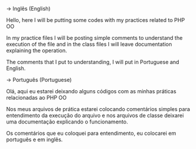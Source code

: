 -> Inglês (English)

Hello, here I will be putting some codes with my practices related to PHP OO

In my practice files I will be posting simple comments to understand the execution of the file
and in the class files I will leave documentation explaining the operation.

The comments that I put to understanding, I will put in Portuguese and English.

-> Português (Portuguese)

Olá, aqui eu estarei deixando alguns códigos com as minhas práticas relacionadas ao PHP OO

Nos meus arquivos de prática estarei colocando comentários simples para entendimento da execução do arquivo 
e nos arquivos de classe deixarei uma documentação explicando o funcionamento.

Os comentários que eu coloquei para entendimento, eu colocarei em português e em inglês.
